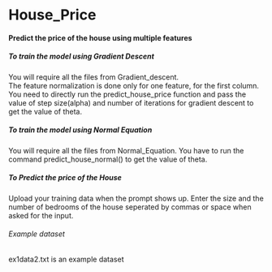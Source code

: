 # House_Price
#### Predict the price of the house using multiple features
##### To train the model using Gradient Descent 
You will require all the files from Gradient_descent.  
The feature normalization is done only for one feature, for the first column. 
You need to directly run the predict_house_price function and pass the value of step size(alpha) and number of iterations for gradient descent to get the value of theta.
##### To train the model using Normal Equation 
You will require all the files from Normal_Equation. You have to run the command predict_house_normal() to get the value of theta.
##### To Predict the price of the House
Upload your training data when the prompt shows up. Enter the size and the number of bedrooms of the house seperated by commas or space when asked for the input.
###### Example dataset
ex1data2.txt is an example dataset
